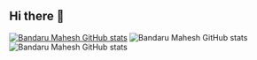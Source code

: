 ## Hi there 👋

<!--
**olewintechsolutions/olewintechsolutions** is a ✨ _special_ ✨ repository because its `README.md` (this file) appears on your GitHub profile.

Here are some ideas to get you started:

- 🔭 I’m currently working on ...
- 🌱 I’m currently learning ...
- 👯 I’m looking to collaborate on ...
- 🤔 I’m looking for help with ...
- 💬 Ask me about ...
- 📫 How to reach me: ...
- 😄 Pronouns: ...
- ⚡ Fun fact: ...
-->
[![Bandaru Mahesh GitHub stats](https://github-readme-stats.vercel.app/api?username=olewintechsolutions)](https://github.com/olewintechsolutions/github-readme-stats)
![Bandaru Mahesh GitHub stats](https://github-readme-stats.vercel.app/api?username=olewintechsolutions&show_icons=true)
![Bandaru Mahesh GitHub stats](https://github-readme-stats.vercel.app/api?username=olewintechsolutions&show_icons=true&theme=radical)
